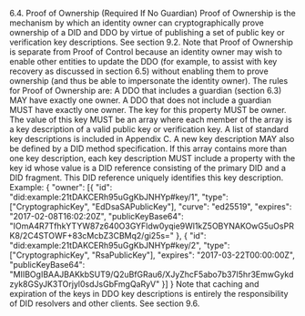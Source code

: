 6.4. Proof of Ownership (Required If No Guardian) Proof of Ownership is the mechanism by which an identity owner can cryptographically prove ownership of a DID and DDO by virtue of publishing a set of public key or verification key descriptions. See section 9.2. Note that Proof of Ownership is separate from Proof of Control because an identity owner may wish to enable other entities to update the DDO (for example, to assist with key recovery as discussed in section 6.5) without enabling them to prove ownership (and thus be able to impersonate the identity owner). The rules for Proof of Ownership are: A DDO that includes a guardian (section 6.3) MAY have exactly one owner. A DDO that does not include a guardian MUST have exactly one owner. The key for this property MUST be owner. The value of this key MUST be an array where each member of the array is a key description of a valid public key or verification key. A list of standard key descriptions is included in Appendix C. A new key description MAY also be defined by a DID method specification. If this array contains more than one key description, each key description MUST include a property with the key id whose value is a DID reference consisting of the primary DID and a DID fragment. This DID reference uniquely identifies this key description. Example: { "owner": [{ "id": "did:example:21tDAKCERh95uGgKbJNHYp#key/1", "type": ["CryptographicKey", "EdDsaSAPublicKey"], "curve": "ed25519", "expires": "2017-02-08T16:02:20Z", "publicKeyBase64": "IOmA4R7TfhkYTYW87z640O3GYFldw0yqie9Wl1kZ5OBYNAKOwG5uOsPRK8/2C4STOWF+83cMcbZ3CBMq2/gi25s=" }, { "id": "did:example:21tDAKCERh95uGgKbJNHYp#key/2", "type": ["CryptographicKey", "RsaPublicKey"], "expires": "2017-03-22T00:00:00Z", "publicKeyBase64": "MIIBOgIBAAJBAKkbSUT9/Q2uBfGRau6/XJyZhcF5abo7b37I5hr3EmwGykdzyk8GSyJK3TOrjyl0sdJsGbFmgQaRyV" }] } Note that caching and expiration of the keys in DDO key descriptions is entirely the responsibility of DID resolvers and other clients. See section 9.6.
